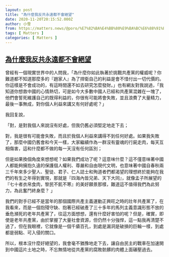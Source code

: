 ```yaml
---
layout: post
title: "為什麼我反共永遠都不會絕望"
date: 2020-11-20T20:15:52.000Z
author: 小雪
from: https://matters.news/@poro/%E7%82%BA%E4%BB%80%E9%BA%BC%E6%88%91%E5%8F%8D%E5%85%B1%E6%B0%B8%E9%81%A0%E9%83%BD%E4%B8%8D%E6%9C%83%E7%B5%95%E6%9C%9B-bafyreiahir5oyehdgxwmqkka4h3c22x6yitijmy5vkuwyep2xpoxixyl6u
tags: [ Matters ]
categories: [ Matters ]
---
```

<!--1605903352000-->
[為什麼我反共永遠都不會絕望](https://matters.news/@poro/%E7%82%BA%E4%BB%80%E9%BA%BC%E6%88%91%E5%8F%8D%E5%85%B1%E6%B0%B8%E9%81%A0%E9%83%BD%E4%B8%8D%E6%9C%83%E7%B5%95%E6%9C%9B-bafyreiahir5oyehdgxwmqkka4h3c22x6yitijmy5vkuwyep2xpoxixyl6u)
------

<div>
<p>曾經有一個現實世界中的人問我，「為什麼你如此執著於挑戰共產黨的權威呢？你難道都不知道那麼多的『趙家人』為了捍衛自己的利益是會不惜付出一切代價的。你這樣是不會成功的，有這時間還不如去研究怎麼發財。」也有網友對我說過，「我知道你想救中國的心情熱切，可是如今大多數中國人已經和共產黨混雜在一塊了，他們會誓死維護自己的既得利益的，你很有可能將會失敗，並且浪費了大量精力，最後一事無成，對你個人利益來講又有何好處呢？」</p><p>我回复說，</p><p>「對，是對我個人來說沒有好處，但我仍舊必須堅定地走下去；<br class="smart"></p><p>對，我是很有可能會失敗，而且於我個人利益來講得不到任何好處。如果我失敗了，那麼中國仍舊會和今天一樣，大家繼續作為一群沒有靈魂的行屍走肉，每天互相傷害，這和什麼都不做的每一天沒有任何區別；</p><p>但是如果換個角度來想想呢？如果我們成功了呢？這意味什麼？這不僅意味著中國人都能夠擁抱久違的保護個人權利、尊嚴和自由現代文明，也意味著中國自春秋兩三千年來多少聖人、聖徒、君子、仁人誌士和殉道者們都渴望的理想終於能夠在我們的有生之年得到實現，那就是『四海內皆兄弟、天下大同』，就像孟子所展望的『七十者衣帛食肉，黎民不飢不寒』的美好願景那樣，難道這不值得我們為此努力，為此奮鬥終身麼？ 」</p><p>我們的對手已經不是當年的那個國際共產主義運動正興旺之時的壯年共產黨了，在我看來，而是一個抱殘守缺、抱著已經破產了三十多年的馬列主義意識形態不放的垂危瀕死的老年共產黨了，往這方面想想，還有什麼好害怕的呢？但是，確實，即使是老年共產黨，由於掌握了大量社會資源，但仍然十分強悍，這一點我再清楚不過了，但在我眼裡，它就像是一個千瘡百孔，到處是漏洞是破損的巨輪一樣，到處都是弱點、可入侵的關口。</p><p>所以，根本沒什麼好絕望的，我會毫不猶豫地走下去，讓自由民主的戰車在加速開到中國這片土地之時，不忘無情地從共產黨的腐敗骯髒的肉體上面碾壓過去。</p>
</div>
